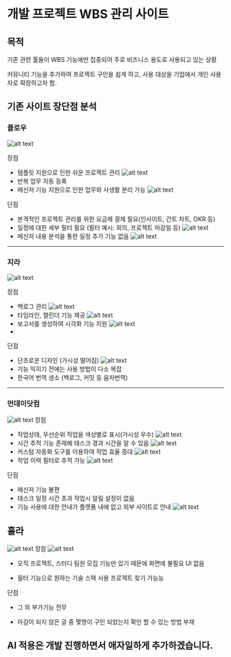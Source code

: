 # 개발 프로젝트 WBS 관리 사이트

## 목적

기존 관련 툴들이 WBS 기능에만 집중되어 주로 비즈니스 용도로 사용되고 있는 상황

커뮤니티 기능을 추가하여 프로젝트 구인을 쉽게 하고, 사용 대상을 기업에서 개인 사용자로 확장하고자 함.

## 기존 사이트 장단점 분석

### 플로우
![alt text](./images/Flow_logo_211215.png)

장점

- 템플릿 지원으로 인한 쉬운 프로젝트 관리
![alt text](./images/image-1.png)
- 반복 업무 자동 등록
- 메신저 기능 지원으로 인한 업무와 사생활 분리 가능
![alt text](./images/image.png)


단점

- 본격적인 프로젝트 관리를 위한 요금제 결제 필요(인사이트, 간트 차트, OKR 등)
- 일정에 대한 세부 필터 필요 (필터 예시: 회의, 프로젝트 마감일 등)
![alt text](./images/image-3.png)
- 메신저 내용 분석을 통한 일정 추가 기능 없음
![alt text](./images/image-2.png)


---------------------------------

### 지라
![alt text](./images/img.jpg)

장점


- 백로그 관리 
![alt text](./images/image-6.png)
- 타임라인, 캘린더 기능 제공
![alt text](./images/image-5.png)
- 보고서를 생성하여 시각화 기능 지원
![alt text](./images/image-4.png)
-

단점

- 단조로운 디자인 (가시성 떨어짐)
![alt text](./images/image-7.png)
- 기능 익히기 전에는 사용 방법이 다소 복잡
- 한국어 번역 생소 (백로그, 커밋 등 음차번역)


-----------------------------------------------
### 먼데이닷컴
![alt text](./images/image-9.png)
장점

- 작업상태, 우선순위 작업을 색상별로 표시(가시성 우수)
![alt text](./images/image-8.png)
- 시간 추적 기능 존재해 태스크 경과 시간을 알 수 있음
![alt text](./images/image-10.png)
- 커스텀 자동화 도구를 이용하여 작업 효율 증대
![alt text](./images/image-11.png)
- 작업 이력 필터로 추적 가능
![alt text](./images/image-12.png)

단점

- 메신저 기능 불편
- 태스크 일정 시간 초과 작업시 알림 설정이 없음
- 기능 사용에 대한 안내가 플랫폼 내에 없고 외부 사이트로 안내
![alt text](./images/image-13.png)


## 홀라

![alt text](./images/image-14.png)
장점
![alt text](./images/image-15.png)
- 오직 프로젝트, 스터디 팀원 모집 기능만 있기 때문에 화면에 불필요 UI 없음

- 필터 기능으로 원하는 기술 스택 사용 프로젝트 찾기 가능능

단점

- 그 외 부가기능 전무

- 마감이 되지 않은 글 중 몇명이 구인 되었는지 확인 할 수 있는 방법 부재

## AI 적용은 개발 진행하면서 애자일하게 추가하겠습니다.